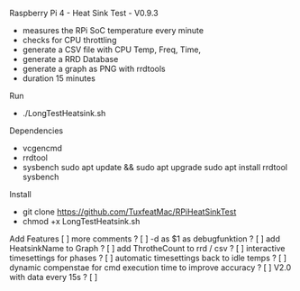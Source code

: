 Raspberry Pi 4 - Heat Sink Test - V0.9.3

- measures the RPi SoC temperature every minute
- checks for CPU throttling
- generate a CSV file with CPU Temp, Freq, Time, 
- generate a RRD Database 
- generate a graph as PNG with rrdtools
- duration 15 minutes

Run
- ./LongTestHeatsink.sh

Dependencies
- vcgencmd
- rrdtool
- sysbench 
sudo apt update && sudo apt upgrade
sudo apt install rrdtool sysbench

Install
- git clone https://github.com/TuxfeatMac/RPiHeatSinkTest
- chmod +x LongTestHeatsink.sh

Add Features 
[ ] more comments ?
[ ] -d as $1 as debugfunktion ?
[ ] add HeatsinkName to Graph ?
[ ] add ThrotheCount to rrd / csv ?
[ ] interactive timesettings for phases ?
[ ] automatic timesettings back to idle temps ?
[ ] dynamic compenstae for cmd execution time to improve accuracy ?
[ ] V2.0 with data every 15s ?
[ ] 


